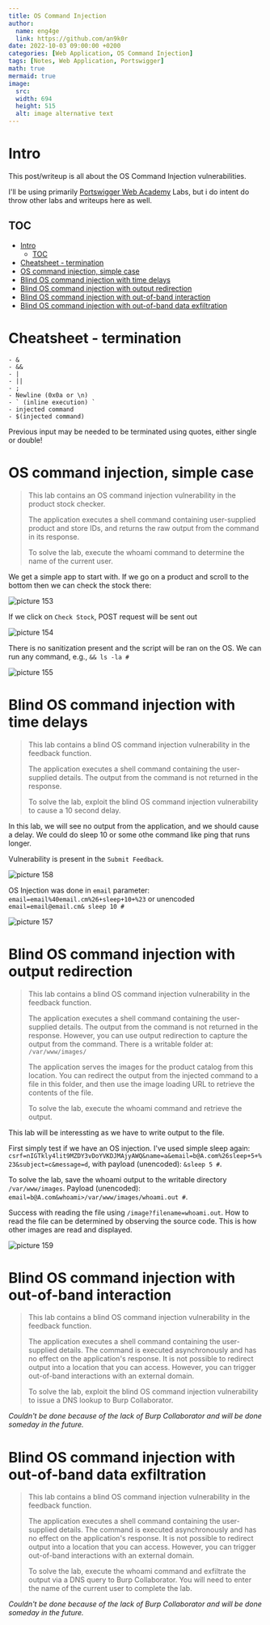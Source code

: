 ```yaml
---
title: OS Command Injection
author:
  name: eng4ge
  link: https://github.com/an9k0r
date: 2022-10-03 09:00:00 +0200
categories: [Web Application, OS Command Injection]
tags: [Notes, Web Application, Portswigger]
math: true
mermaid: true
image:
  src: 
  width: 694
  height: 515
  alt: image alternative text
---
```

# Intro
This post/writeup is all about the OS Command Injection vulnerabilities.

I'll be using primarily [Portswigger Web Academy](https://portswigger.net/web-security/os-command-injection) Labs, but i do intent do throw other labs and writeups here as well.

## TOC

- [Intro](#intro)
  - [TOC](#toc)
- [Cheatsheet - termination](#cheatsheet---termination)
- [OS command injection, simple case](#os-command-injection-simple-case)
- [Blind OS command injection with time delays](#blind-os-command-injection-with-time-delays)
- [Blind OS command injection with output redirection](#blind-os-command-injection-with-output-redirection)
- [Blind OS command injection with out-of-band interaction](#blind-os-command-injection-with-out-of-band-interaction)
- [Blind OS command injection with out-of-band data exfiltration](#blind-os-command-injection-with-out-of-band-data-exfiltration)

# Cheatsheet - termination
```
- &
- &&
- |
- ||
- ;
- Newline (0x0a or \n)
- ` (inline execution) `
- injected command 
- $(injected command)
```
Previous input may be needed to be terminated using quotes, either single or double!

# OS command injection, simple case
>  This lab contains an OS command injection vulnerability in the product stock checker.
> 
> The application executes a shell command containing user-supplied product and store IDs, and returns the raw output from the command in its response.
> 
> To solve the lab, execute the whoami command to determine the name of the current user. 

We get a simple app to start with. If we go on a product and scroll to the bottom then we can check the stock there:

![picture 153](/assets/images/5feaeb51169382f90124a2edf9b30eb51e697fe9befb7e4f7b6ef6b870ce2f51.png)  

If we click on `Check Stock`, POST request will be sent out

![picture 154](/assets/images/324cdadc8dbdc9d878d7bbee84d74fdf1b0fc0c43b38cb32970eaa7a2e0c2af7.png)  

There is no sanitization present and the script will be ran on the OS. We can run any command, e.g., `&& ls -la #`

![picture 155](/assets/images/a8e50aa6ec8a4eedc1b93f883b1f756642358b870c9c7ecc60b321b9cb06b60f.png) 

# Blind OS command injection with time delays
>  This lab contains a blind OS command injection vulnerability in the feedback function.
> 
> The application executes a shell command containing the user-supplied details. The output from the command is not returned in the response.
> 
> To solve the lab, exploit the blind OS command injection vulnerability to cause a 10 second delay. 

In this lab, we will see no output from the application, and we should cause a delay. We could do sleep 10 or some othe command like ping that runs longer.

Vulnerability is present in the `Submit Feedback`.

![picture 158](/assets/images/82a850b9118dffcd68fd4b73d9839ca80ae999f90d5a04dd005a1eafefc4e911.png)  

OS Injection was done in `email` parameter: `email=email%40email.cm%26+sleep+10+%23` or unencoded `email=email@email.cm& sleep 10 #`

![picture 157](/assets/images/bcecc3d03ca0b62a7492eee8ea655446086f4bbdc772407cb80dcddeeebe5c60.png)  

# Blind OS command injection with output redirection

>  This lab contains a blind OS command injection vulnerability in the feedback function.
> 
> The application executes a shell command containing the user-supplied details. The output from the command is not returned in the response. However, you can use output redirection to capture the output from the command. There is a writable folder at:
> `/var/www/images/`
>
> The application serves the images for the product catalog from this location. You can redirect the output from the injected command to a file in this folder, and then use the image loading URL to retrieve the contents of the file.
> 
> To solve the lab, execute the whoami command and retrieve the output. 

This lab will be interessting as we have to write output to the file. 

First simply test if we have an OS injection. I've used simple sleep again: `csrf=nIGTkly4lit9MZDY3vDoYVKDJMAjyAWQ&name=a&email=b@A.com%26sleep+5+%23&subject=c&message=d`, with payload (unencoded): `&sleep 5 #`.

To solve the lab, save the whoami output to the writable directory `/var/www/images`. Payload (unencoded): `email=b@A.com&whoami>/var/www/images/whoami.out #`.

Success with reading the file using `/image?filename=whoami.out`. How to read the file can be determined by observing the source code. This is how other images are read and displayed.

![picture 159](/assets/images/acc06e3ae7ffa8080b68e2b2bc06d7a169e629ba41177c9a4a768cc2a61b8f3b.png)  

# Blind OS command injection with out-of-band interaction

>  This lab contains a blind OS command injection vulnerability in the feedback function.
> 
> The application executes a shell command containing the user-supplied details. The command is executed asynchronously and has no effect on the application's response. It is not possible to redirect output into a location that you can access. However, you can trigger out-of-band interactions with an external domain.
> 
> To solve the lab, exploit the blind OS command injection vulnerability to issue a DNS lookup to Burp Collaborator. 

*Couldn't be done because of the lack of Burp Collaborator and will be done someday in the future.*

# Blind OS command injection with out-of-band data exfiltration

>  This lab contains a blind OS command injection vulnerability in the feedback function.
> 
> The application executes a shell command containing the user-supplied details. The command is executed asynchronously and has no effect on the application's response. It is not possible to redirect output into a location that you can access. However, you can trigger out-of-band interactions with an external domain.
> 
> To solve the lab, execute the whoami command and exfiltrate the output via a DNS query to Burp Collaborator. You will need to enter the name of the current user to complete the lab.

*Couldn't be done because of the lack of Burp Collaborator and will be done someday in the future.*
